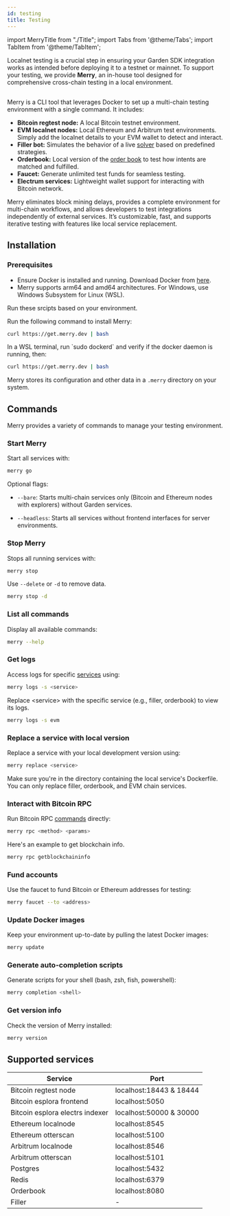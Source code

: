 ```yaml
---
id: testing
title: Testing
---
```


import MerryTitle from "./Title";
import Tabs from '@theme/Tabs';
import TabItem from '@theme/TabItem';

Localnet testing is a crucial step in ensuring your Garden SDK integration works as intended before deploying it to a testnet or mainnet. To support your testing, we provide **Merry**, an in-house tool designed for comprehensive cross-chain testing in a local environment.

## <MerryTitle />

Merry is a CLI tool that leverages Docker to set up a multi-chain testing environment with a single command. It includes:

- **Bitcoin regtest node:** A local Bitcoin testnet environment.
- **EVM localnet nodes:** Local Ethereum and Arbitrum test environments. Simply add the localnet details to your EVM wallet to detect and interact.
- **Filler bot:** Simulates the behavior of a live [solver](../../home/fundamentals/introduction/Solvers.md) based on predefined strategies.
- **Orderbook:** Local version of the [order book](../../home/fundamentals/introduction/Auctions.md) to test how intents are matched and fulfilled.
- **Faucet:** Generate unlimited test funds for seamless testing.
- **Electrum services:** Lightweight wallet support for interacting with Bitcoin network.

Merry eliminates block mining delays, provides a complete environment for multi-chain workflows, and allows developers to test integrations independently of external services. It’s customizable, fast, and supports iterative testing with features like local service replacement. 

## Installation

### Prerequisites
- Ensure Docker is installed and running. Download Docker from [here](https://www.docker.com).
- Merry supports arm64 and amd64 architectures. For Windows, use Windows Subsystem for Linux (WSL).

Run these srcipts based on your environment.

<Tabs>
<TabItem value="unix" label="Linux & MacOS" default>
Run the following command to install Merry:

```bash
curl https://get.merry.dev | bash
```

</TabItem>
<TabItem value="windows" label="Windows">
In a WSL terminal, run `sudo dockerd` and verify if the docker daemon is running, then:

```bash
curl https://get.merry.dev | bash
```

</TabItem>
</Tabs>

Merry stores its configuration and other data in a `.merry` directory on your system.

## Commands

Merry provides a variety of commands to manage your testing environment.

### Start Merry

Start all services with:

```bash
merry go
```

Optional flags:

- `--bare`: Starts multi-chain services only (Bitcoin and Ethereum nodes with explorers) without Garden services.

- `--headless`: Starts all services without frontend interfaces for server environments.

### Stop Merry

Stops all running services with:

```bash
merry stop
```
 Use `--delete` or `-d` to remove data.
```bash
merry stop -d
```

### List all commands

Display all available commands:
```bash
merry --help
```

### Get logs

Access logs for specific [services](#supported-services) using:
```bash
merry logs -s <service>
```

Replace \<service> with the specific service (e.g., filler, orderbook) to view its logs.

```bash
merry logs -s evm
```

### Replace a service with local version

Replace a service with your local development version using:
```bash
merry replace <service>
```

Make sure you're in the directory containing the local service's Dockerfile. You can only replace filler, orderbook, and EVM chain services.

### Interact with Bitcoin RPC

Run Bitcoin RPC [commands](https://developer.bitcoin.org/reference/rpc/) directly:
```bash
merry rpc <method> <params>
```
Here's an example to get blockchain info.
```bash
merry rpc getblockchaininfo
```

### Fund accounts
Use the faucet to fund Bitcoin or Ethereum addresses for testing:
```bash
merry faucet --to <address>
```

### Update Docker images
Keep your environment up-to-date by pulling the latest Docker images:
```bash
merry update
```

### Generate auto-completion scripts
Generate scripts for your shell (bash, zsh, fish, powershell):
```bash
merry completion <shell>
```

### Get version info
Check the version of Merry installed:
```bash
merry version
```

## Supported services

| Service                         | Port                    |
| ------------------------------- | ----------------------- |
| Bitcoin regtest node            | localhost:18443 & 18444 |
| Bitcoin esplora frontend        | localhost:5050          |
| Bitcoin esplora electrs indexer | localhost:50000 & 30000 |
| Ethereum localnode              | localhost:8545          |
| Ethereum otterscan              | localhost:5100          |
| Arbitrum localnode              | localhost:8546          |
| Arbitrum otterscan              | localhost:5101          |
| Postgres                        | localhost:5432          |
| Redis                           | localhost:6379          |
| Orderbook                       | localhost:8080          |
| Filler                          | -                       |
